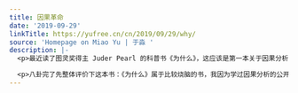 ```yaml
---
title: 因果革命
date: '2019-09-29'
linkTitle: https://yufree.cn/cn/2019/09/29/why/
source: 'Homepage on Miao Yu | 于淼 '
description: |-
  <p>最近读了图灵奖得主 Juder Pearl 的科普书《为什么》，这应该是第一本关于因果分析的科普著作，在介绍内容前，我先八卦下这个目前比较小众但未来可能引发因果革命的领域。本书作者，来自 UCLA 的 Juder Pearl 与哈佛的 Donald Robin 算得上因果分析的两位泰斗，前者提出了因果图（PCM）且在机器学习领域建树颇深而后者则比较反对这个方法，提出了RCM来做因果分析，后来证明PCM与RCM是完全等价的。后者有个学生 Andrew Gelman，如果你做贝叶斯分析就不可能不知道 Gelman 大人与 Stan。因果分析的另一个大牛是哈佛的 James Robins，提出了G方法。看这个阵容就要知道因果分析跟贝叶斯分析与机器学习有点天然联系，我完全迷茫的结构方程模型也属于这个阵营的一个分支，也会沾边人工智能的发展。</p>

  <p>八卦完了先整体评价下这本书：《为什么》属于比较烧脑的书，我因为学过因果分析的公开课，到了西奈山又参加过因果分析的讲座，所以虽然也是外行，但感觉用因果图来理解这本书会极大降低阅读难度。不过也得说明白因果图是很好的思维工具不假但天然在定量与
---
```

